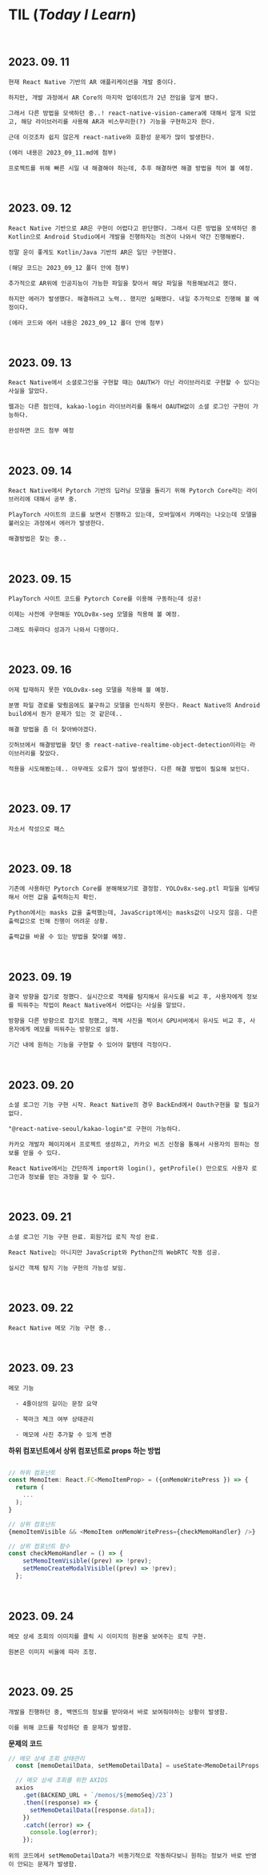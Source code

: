 # TIL (_Today I Learn_)

<br>

## 2023. 09. 11

```
현재 React Native 기반의 AR 애플리케이션을 개발 중이다.

하지만, 개발 과정에서 AR Core의 마지막 업데이트가 2년 전임을 알게 됐다.

그래서 다른 방법을 모색하던 중..! react-native-vision-camera에 대해서 알게 되었고, 해당 라이브러리를 사용해 AR과 비스무리한(?) 기능을 구현하고자 한다.

근데 이것조차 쉽지 않은게 react-native와 호환성 문제가 많이 발생한다.

(에러 내용은 2023_09_11.md에 첨부)

프로젝트를 위해 빠른 시일 내 해결해야 하는데, 추후 해결하면 해결 방법을 적어 볼 예정.
```

<br>

## 2023. 09. 12

```
React Native 기반으로 AR은 구현이 어렵다고 판단했다. 그래서 다른 방법을 모색하던 중 Kotlin으로 Android Studio에서 개발을 진행하자는 의견이 나와서 약간 진행해봤다.

정말 운이 좋게도 Kotlin/Java 기반의 AR은 일단 구현했다.

(해당 코드는 2023_09_12 폴더 안에 첨부)

추가적으로 AR위에 인공지능이 가능한 파일을 찾아서 해당 파일을 적용해보려고 했다.

하지만 에러가 발생했다. 해결하려고 노력.. 했지만 실패했다. 내일 추가적으로 진행해 볼 예정이다.

(에러 코드와 에러 내용은 2023_09_12 폴더 안에 첨부)
```

<br>

## 2023. 09. 13

```
React Native에서 소셜로그인을 구현할 때는 OAUTH가 아닌 라이브러리로 구현할 수 있다는 사실을 알았다.

웹과는 다른 점인데, kakao-login 라이브러리를 통해서 OAUTH없이 소셜 로그인 구현이 가능하다.

완성하면 코드 첨부 예정
```

<br>

## 2023. 09. 14

```
React Native에서 Pytorch 기반의 딥러닝 모델을 돌리기 위해 Pytorch Core라는 라이브러리에 대해서 공부 중.

PlayTorch 사이트의 코드를 보면서 진행하고 있는데, 모바일에서 카메라는 나오는데 모델을 불러오는 과정에서 에러가 발생한다.

해결방법은 찾는 중..
```

<br>

## 2023. 09. 15

```
PlayTorch 사이트 코드를 Pytorch Core를 이용해 구동하는데 성공!

이제는 사전에 구현해둔 YOLOv8x-seg 모델을 적용해 볼 예정.

그래도 하루마다 성과가 나와서 다행이다.
```

<br>

## 2023. 09. 16

```
어제 탑재하지 못한 YOLOv8x-seg 모델을 적용해 볼 예정.

분명 파일 경로를 맞췄음에도 불구하고 모델을 인식하지 못한다. React Native의 Android build에서 뭔가 문제가 있는 것 같은데..

해결 방법을 좀 더 찾아봐야겠다.

깃허브에서 해결방법을 찾던 중 react-native-realtime-object-detection이라는 라이브러리를 찾았다.

적용을 시도해봤는데.. 아무래도 오류가 많이 발생한다. 다른 해결 방법이 필요해 보인다.
```

<br>

## 2023. 09. 17

```
자소서 작성으로 패스
```

<br>

## 2023. 09. 18

```
기존에 사용하던 Pytorch Core를 분해해보기로 결정함. YOLOv8x-seg.ptl 파일을 임베딩해서 어떤 값을 출력하는지 확인.

Python에서는 masks 값을 출력했는데, JavaScript에서는 masks값이 나오지 않음. 다른 출력값으로 인해 진행이 어려운 상황.

출력값을 바꿀 수 있는 방법을 찾아볼 예정.
```

<br>

## 2023. 09. 19

```
결국 방향을 잡기로 정했다. 실시간으로 객체를 탐지해서 유사도를 비교 후, 사용자에게 정보를 띄워주는 작업이 React Native에서 어렵다는 사실을 알았다.

방향을 다른 방향으로 잡기로 정했고, 객체 사진을 찍어서 GPU서버에서 유사도 비교 후, 사용자에게 메모를 띄워주는 방향으로 설정.

기간 내에 원하는 기능을 구현할 수 있어야 할텐데 걱정이다.
```

<br>

## 2023. 09. 20

```
소셜 로그인 기능 구현 시작. React Native의 경우 BackEnd에서 Oauth구현을 할 필요가 없다.

"@react-native-seoul/kakao-login"로 구현이 가능하다.

카카오 개발자 페이지에서 프로젝트 생성하고, 카카오 비즈 신청을 통해서 사용자의 원하는 정보를 얻을 수 있다.

React Native에서는 간단하게 import와 login(), getProfile() 만으로도 사용자 로그인과 정보를 얻는 과정을 할 수 있다.
```

<br>

## 2023. 09. 21

```
소셜 로그인 기능 구현 완료. 회원가입 로직 작성 완료.

React Native는 아니지만 JavaScript와 Python간의 WebRTC 작동 성공.

실시간 객체 탐지 기능 구현의 가능성 보임.
```

<br>

## 2023. 09. 22

```
React Native 메모 기능 구현 중..
```

<br>

## 2023. 09. 23

```
메모 기능

  - 4줄이상의 길이는 문장 요약

  - 북마크 체크 여부 상태관리

  - 메모에 사진 추가할 수 있게 변경
```

**하위 컴포넌트에서 상위 컴포넌트로 props 하는 방법**

```JavaScript

// 하위 컴포넌트
const MemoItem: React.FC<MemoItemProp> = ({onMemoWritePress }) => {
  return (
    ...
  );
}

// 상위 컴포넌트
{memoItemVisible && <MemoItem onMemoWritePress={checkMemoHandler} />}

// 상위 컴포넌트 함수
const checkMemoHandler = () => {
    setMemoItemVisible((prev) => !prev);
    setMemoCreateModalVisible((prev) => !prev);
  };
```

<br>

## 2023. 09. 24

```
메모 상세 조회의 이미지를 클릭 시 이미지의 원본을 보여주는 로직 구현.

원본은 이미지 비율에 따라 조정.
```

<br>

## 2023. 09. 25

```
개발을 진행하던 중, 백엔드의 정보를 받아와서 바로 보여줘야하는 상황이 발생함.

이를 위해 코드를 작성하던 중 문제가 발생함.
```

**문제의 코드**

```JavaScript
// 메모 상세 조회 상태관리
  const [memoDetailData, setMemoDetailData] = useState<MemoDetailProps[]>([]);

  // 메모 상세 조회를 위한 AXIOS
  axios
    .get(BACKEND_URL + `/memos/${memoSeq}/23`)
    .then((response) => {
      setMemoDetailData([response.data]);
    })
    .catch((error) => {
      console.log(error);
    });
```

```
위의 코드에서 setMemoDetailData가 비동기적으로 작동하다보니 원하는 정보가 바로 반영이 안되는 문제가 발생함.
```
